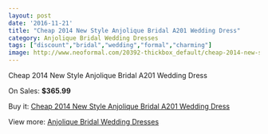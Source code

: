 ```yaml
---
layout: post
date: '2016-11-21'
title: "Cheap 2014 New Style Anjolique Bridal A201 Wedding Dress"
category: Anjolique Bridal Wedding Dresses
tags: ["discount","bridal","wedding","formal","charming"]
image: http://www.neoformal.com/20392-thickbox_default/cheap-2014-new-style-anjolique-bridal-a201-wedding-dress.jpg
---
```

Cheap 2014 New Style Anjolique Bridal A201 Wedding Dress

On Sales: **$365.99**
<a href="https://www.neoformal.com/en/anjolique-bridal-wedding-dresses-2014/6497-cheap-2014-new-style-anjolique-bridal-a201-wedding-dress.html"><amp-img layout="responsive" width="600" height="600" src="//www.neoformal.com/20392-thickbox_default/cheap-2014-new-style-anjolique-bridal-a201-wedding-dress.jpg" alt="Cheap 2014 New Style Anjolique Bridal A201 Wedding Dress 0" /></a>

Buy it: [Cheap 2014 New Style Anjolique Bridal A201 Wedding Dress](https://www.neoformal.com/en/anjolique-bridal-wedding-dresses-2014/6497-cheap-2014-new-style-anjolique-bridal-a201-wedding-dress.html "Cheap 2014 New Style Anjolique Bridal A201 Wedding Dress")

View more: [Anjolique Bridal Wedding Dresses](https://www.neoformal.com/en/85-anjolique-bridal-wedding-dresses-2014 "Anjolique Bridal Wedding Dresses")